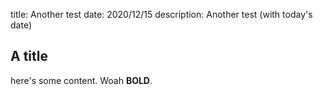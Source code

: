 title: Another test
date: 2020/12/15
description: Another test (with today's date)

## A title

here's some content.
Woah **BOLD**.
